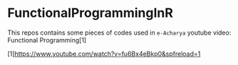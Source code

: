 # FunctionalProgrammingInR

This repos contains some pieces of codes used in `e-Acharya` youtube video: Functional Programming[1]

[1]https://www.youtube.com/watch?v=fu6Bx4eBkp0&spfreload=1

